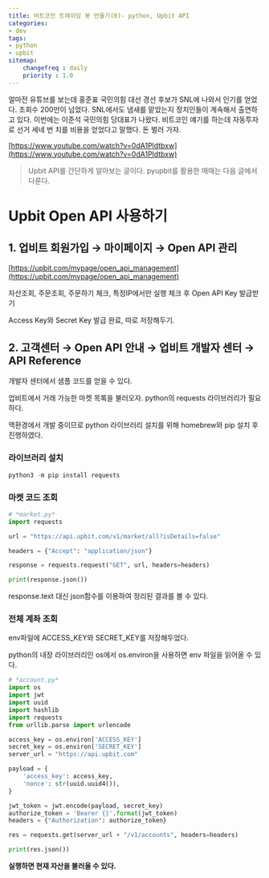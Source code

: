 ```yaml
---
title: 비트코인 트레이딩 봇 만들기(0)- python, Upbit API
categories:
- dev
tags:
- python
- upbit
sitemap:
    changefreq : daily
    priority : 1.0
---
```


얼마전 유튜브를 보는데 홍준표 국민의힘 대선 경선 후보가 SNL에 나와서 인기를 얻었다. 조회수 200만이 넘었다. SNL에서도 냄새를 맡았는지 정치인들이 계속해서 출연하고 있다. 이번에는 이준석 국민의힘 당대표가 나왔다. 비트코인 얘기를 하는데 자동투자로 선거 세네 번 치를 비용을 얻었다고 말했다. 돈 벌러 가자.

[https://www.youtube.com/watch?v=0dA1Pldtbxw](https://www.youtube.com/watch?v=0dA1Pldtbxw)


> Upbit API를 간단하게 알아보는 글이다. pyupbit를 활용한 매매는 다음 글에서 다룬다.


# Upbit Open API 사용하기

## 1. 업비트 회원가입 → 마이페이지 → Open API 관리

[https://upbit.com/mypage/open_api_management](https://upbit.com/mypage/open_api_management)

자산조회, 주문조회, 주문하기 체크, 특정IP에서만 실행 체크 후 Open API Key 발급받기

Access Key와 Secret Key 발급 완료, 따로 저장해두기.

## 2. 고객센터 → Open API 안내 → 업비트 개발자 센터 → API Reference

개발자 센터에서 샘플 코드를 얻을 수 있다.

업비트에서 거래 가능한 마켓 목록을 불러오자. python의 requests 라이브러리가 필요하다. 

맥환경에서 개발 중이므로 python 라이브러리 설치를 위해 homebrew와 pip 설치 후 진행하였다.

### 라이브러리 설치

```python
python3 -m pip install requests
```

### 마켓 코드 조회

```python
# *market.py*
import requests

url = "https://api.upbit.com/v1/market/all?isDetails=false"

headers = {"Accept": "application/json"}

response = requests.request("GET", url, headers=headers)

print(response.json())
```

response.text 대신 json함수를 이용하여 정리된 결과를 볼 수 있다.

### 전체 계좌 조회

env파일에 ACCESS_KEY와 SECRET_KEY를 저장해두었다.

python의 내장 라이브러리인 os에서 os.environ을 사용하면 env 파일을 읽어올 수 있다.

```python
# *account.py*
import os
import jwt
import uuid
import hashlib
import requests
from urllib.parse import urlencode

access_key = os.environ['ACCESS_KEY']
secret_key = os.environ['SECRET_KEY']
server_url = "https://api.upbit.com"

payload = {
    'access_key': access_key,
    'nonce': str(uuid.uuid4()),
}

jwt_token = jwt.encode(payload, secret_key)
authorize_token = 'Bearer {}'.format(jwt_token)
headers = {"Authorization": authorize_token}

res = requests.get(server_url + "/v1/accounts", headers=headers)

print(res.json())
```

**실행하면 현재 자산을 불러올 수 있다.**

